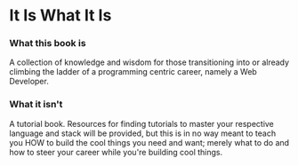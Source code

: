# It Is What It Is

### What this book is

A collection of knowledge and wisdom for those transitioning into or already climbing the ladder of a programming centric career, namely a Web Developer.

### What it isn't

A tutorial book. Resources for finding tutorials to master your respective language and stack will be provided, but this is in no way meant to teach you HOW to build the cool things you need and want; merely what to do and how to steer your career while you're building cool things.